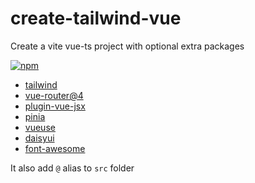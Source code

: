 # create-tailwind-vue

Create a vite vue-ts project with optional extra packages

[![npm](https://npmbadge.com/npm/create-tailwind-vue)](https://www.npmjs.com/package/create-tailwind-vue)

- [tailwind](tailwindcss.com/)
- [vue-router@4](https://router.vuejs.org/)
- [plugin-vue-jsx](https://www.npmjs.com/package/@vitejs/plugin-vue-jsx)
- [pinia](pinia.vuejs.org/)
- [vueuse](https://vueuse.org/)
- [daisyui](https://daisyui.com/)
- [font-awesome](https://fontawesome.com/)

It also add `@` alias to `src` folder